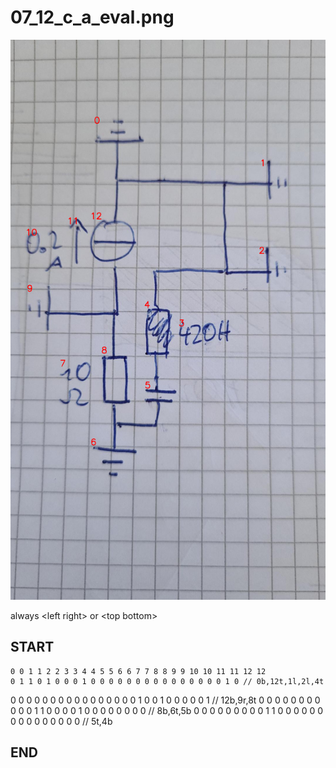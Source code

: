 
# 07_12_c_a_eval.png
![img](07_12_c_a_eval_idxs.png)

always \<left right> or \<top bottom>

## START

	0 0 1 1 2 2 3 3 4 4 5 5 6 6 7 7 8 8 9 9 10 10 11 11 12 12
	0 1 1 0 1 0 0 0 1 0 0 0 0 0 0 0 0 0 0 0 0 0 0 0 1 0 // 0b,12t,1l,2l,4t
0 0 0 0 0 0 0 0 0 0 0 0 0 0 0 0 1 0 0 1 0 0 0 0 0 1 // 12b,9r,8t
0 0 0 0 0 0 0 0 0 0 0 1 1 0 0 0 0 1 0 0 0 0 0 0 0 0 // 8b,6t,5b
0 0 0 0 0 0 0 0 0 1 1 0 0 0 0 0 0 0 0 0 0 0 0 0 0 0 // 5t,4b

## END

            